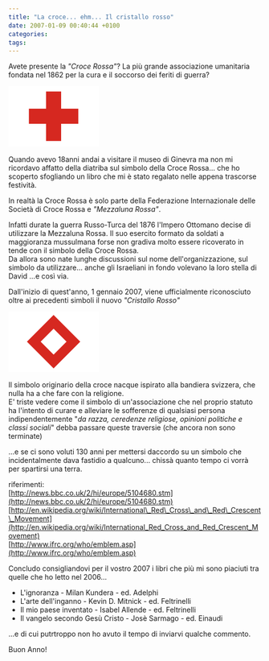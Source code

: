 ```yaml
---
title: "La croce... ehm... Il cristallo rosso"
date: 2007-01-09 00:40:44 +0100
categories:
tags:
---
```


Avete presente la _"Croce Rossa"_? La più grande associazione umanitaria fondata nel 1862 per la cura e il soccorso dei feriti di guerra?  

![Simbolo Croce Rossa](/assets/images/posts_2007_01_red_cross.png)

Quando avevo 18anni andai a visitare il museo di Ginevra ma non mi ricordavo affatto della diatriba sul simbolo della Croce Rossa... che ho scoperto sfogliando un libro che mi è stato regalato nelle appena trascorse festività.

In realtà la Croce Rossa è solo parte della Federazione Internazionale delle Società di Croce Rossa e _"Mezzaluna Rossa"_.

Infatti durate la guerra Russo-Turca del 1876 l'Impero Ottomano decise di utilizzare la Mezzaluna Rossa. Il suo esercito formato da soldati a maggioranza mussulmana forse non gradiva molto essere ricoverato in tende con il simbolo della Croce Rossa.  
Da allora sono nate lunghe discussioni sul nome dell'organizzazione, sul simbolo da utilizzare... anche gli Israeliani in fondo volevano la loro stella di David ...e così via.

Dall'inizio di quest'anno, 1 gennaio 2007, viene ufficialmente riconosciuto oltre ai precedenti simboli il nuovo _"Cristallo Rosso"_

![Immagine Cristallo Rosso](/assets/images/posts_2007_01_red_crystal.png)

Il simbolo originario della croce nacque ispirato alla bandiera svizzera, che nulla ha a che fare con la religione.  
E' triste vedere come il simbolo di un'associazione che nel proprio statuto ha l'intento di curare e alleviare le sofferenze di qualsiasi persona indipendentemente "_da razza, ceredenze religiose, opinioni politiche e classi sociali_" debba passare queste traversie (che ancora non sono terminate)

...e se ci sono voluti 130 anni per mettersi daccordo su un simbolo che incidentalmente dava fastidio a qualcuno... chissà quanto tempo ci vorrà per spartirsi una terra.

riferimenti:  
[http://news.bbc.co.uk/2/hi/europe/5104680.stm](http://news.bbc.co.uk/2/hi/europe/5104680.stm)  
[http://en.wikipedia.org/wiki/International\_Red\_Cross\_and\_Red\_Crescent\_Movement](http://en.wikipedia.org/wiki/International_Red_Cross_and_Red_Crescent_Movement)  
[http://www.ifrc.org/who/emblem.asp](http://www.ifrc.org/who/emblem.asp)

Concludo consigliandovi per il vostro 2007 i libri che più mi sono piaciuti tra quelle che ho letto nel 2006...

- L'ignoranza - Milan Kundera - ed. Adelphi
- L'arte dell'inganno - Kevin D. Mitnick - ed. Feltrinelli
- Il mio paese inventato - Isabel Allende - ed. Feltrinelli
- Il vangelo secondo Gesù Cristo - Josè Sarmago - ed. Einaudi

 ...e di cui putrtroppo non ho avuto il tempo di inviarvi qualche commento.

 Buon Anno!
